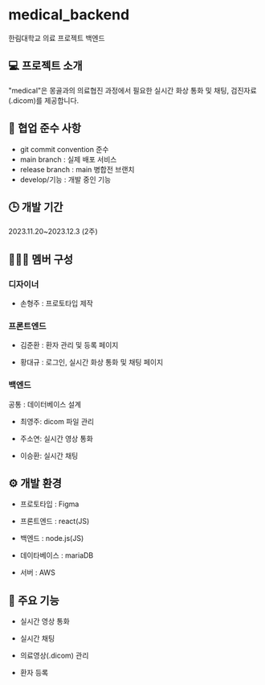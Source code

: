 # medical_backend

한림대학교 의료 프로젝트 백엔드

## 💻 프로젝트 소개   

"medical"은 몽골과의 의료협진 과정에서 필요한 실시간 화상 통화 및 채팅, 검진자료(.dicom)를 제공합니다.

## 📑 협업 준수 사항
- git commit convention 준수
- main branch : 실제 배포 서비스
- release branch : main 병합전 브랜치
- develop/기능 : 개발 중인 기능

## 🕒 개발 기간   

2023.11.20~2023.12.3 (2주)   

## 👨‍👧‍👧 멤버 구성   

### 디자이너

* 손형주 : 프로토타입 제작

### 프론트엔드

* 김준환 : 환자 관리 및 등록 페이지

* 황대규 : 로그인, 실시간 화상 통화 및 채팅 페이지

### 백엔드

공통 : 데이터베이스 설계

* 최영주: dicom 파일 관리

* 주소연: 실시간 영상 통화  

* 이승환: 실시간 채팅

## ⚙ 개발 환경   

- 프로토타입 : Figma

- 프론트엔드 : react(JS) 

- 백엔드 : node.js(JS)

- 데이타베이스 : mariaDB

- 서버 : AWS

## 📌 주요 기능   

- 실시간 영상 통화

- 실시간 채팅

- 의료영상(.dicom) 관리

- 환자 등록